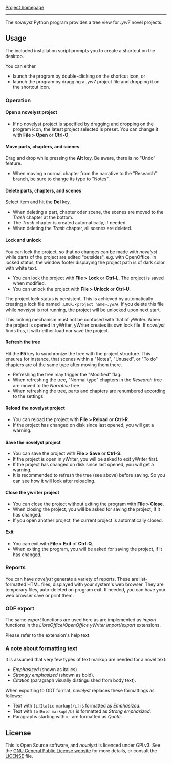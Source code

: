 [Project homepage](https://peter88213.github.io/novelyst)

--- 

The *novelyst* Python program provides a tree view for *.yw7* novel projects.

## Usage

The included installation script prompts you to create a shortcut on the desktop. 

You can either

- launch the program by double-clicking on the shortcut icon, or
- launch the program by dragging a *.yw7* project file and dropping it on the shortcut icon.


### Operation

#### Open a novelyst project

- If no novelyst project is specified by dragging and dropping on the program icon,
  the latest project selected is preset. You can change it with **File > Open** or **Ctrl-O**.

#### Move parts, chapters, and scenes

Drag and drop while pressing the **Alt** key. Be aware, there is no "Undo" feature. 
- When moving a normal chapter from the narrative to the "Research" branch, be sure to
  change its type to "Notes".

#### Delete parts, chapters, and scenes

Select item and hit the **Del** key.

- When deleting a part, chapter oder scene, the scenes are moved to the _Trash_ chapter at the bottom. 
- The _Trash_ chapter is created automatically, if needed. 
- When deleting the _Trash_ chapter, all scenes are deleted.

#### Lock and unlock

You can lock the project, so that no changes can be made with *novelyst* while parts of the project are
edited "outsides", e.g. with OpenOffice. In locked status, the window footer displaying the project path
is of dark color with white text. 
 
- You can lock the project with **File > Lock** or **Ctrl-L**. The project is saved when modified.
- You can unlock the project with **File > Unlock** or **Ctrl-U**. 

The project lock status is persistent. This is achieved by automatically creating a lock file 
named `.LOCK.<project name>.yw7#`. If you delete this file while *novelyst* is not running, the project 
will be unlocked upon next start.  

This locking mechanism must not be confused with that of yWriter. When the project is opened in yWriter, 
yWriter creates its own lock file. If *novelyst* finds this, it will neither load nor save the project. 

#### Refresh the tree

Hit the **F5** key to synchronize the tree with the project structure. This ensures for instance, 
that scenes within a "Notes", "Unused", or "To do" chapters are of the same type after moving them there.
- Refreshing the tree may trigger the "Modified" flag.
- When refreshing the tree, "Normal type" chapters in the *Research* tree are moved to the *Narrative* tree.
- When refreshing the tree, parts and chapters are renumbered according to the settings. 

#### Reload the novelyst project

- You can reload the project with **File > Reload** or **Ctrl-R**.
- If the project has changed on disk since last opened, you will get a warning.

#### Save the novelyst project

- You can save the project with **File > Save** or **Ctrl-S**.
- If the project is open in yWriter, you will be asked to exit yWriter first.
- If the project has changed on disk since last opened, you will get a warning.
- It is recommended to refresh the tree (see above) before saving. So you can see how 
  it will look after reloading. 

#### Close the ywriter project

- You can close the project without exiting the program with **File > Close**.
- When closing the project, you will be asked for saving the project, if it has changed.
- If you open another project, the current project is automatically closed.

#### Exit 

- You can exit with **File > Exit** of **Ctrl-Q**.
- When exiting the program, you will be asked for saving the project, if it has changed.

### Reports

You can have *novelyst* generate a variety of reports. These are list-formatted HTML files, 
displayed with your system's web browser. They are temporary files, auto-deleted on program exit.
If needed, you can have your web browser save or print them.

### ODF export

The same *export* functions are used here as are implemented as *import* functions in the 
*LibreOffice*/*OpenOffice* *yWriter import/export* extensions.

Please refer to the extension's help text. 


### A note about formatting text

It is assumed that very few types of text markup are needed for a novel text:

- *Emphasized* (shown as italics).
- *Strongly emphasized* (shown as bold).
- *Citation* (paragraph visually distinguished from body text).

When exporting to ODT format, *novelyst* replaces these formattings as follows: 

- Text with `[i]Italic markup[/i]` is formatted as *Emphasized*.
- Text with `[b]Bold markup[/b]` is formatted as *Strong emphasized*. 
- Paragraphs starting with `> ` are formatted as *Quote*.

## License

This is Open Source software, and *novelyst* is licenced under GPLv3. See the
[GNU General Public License website](https://www.gnu.org/licenses/gpl-3.0.en.html) for more
details, or consult the [LICENSE](https://github.com/peter88213/novelyst/blob/main/LICENSE) file.

